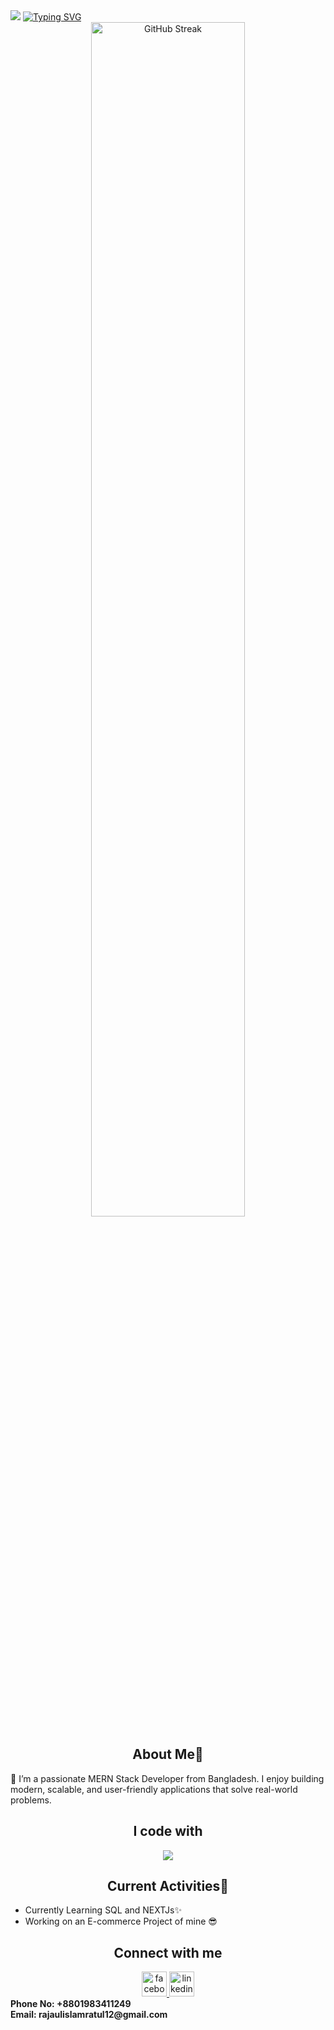 

<img src="https://capsule-render.vercel.app/api?type=waving&height=300&color=gradient&text=Rajaul%20Islam%20Ratul"/>
<a href="https://git.io/typing-svg"><img src="https://readme-typing-svg.demolab.com?font=Fira+Code&weight=700&pause=1000&color=CA4F4F&width=435&lines=Hi+There+I+am+Ratul" alt="Typing SVG" /></a>
<div align="center">
<div style="text-align: center;">
    <img width="70%" src="https://nirzak-streak-stats.vercel.app?user=ratul0407&theme=blood-dark&hide_border=true&background=0D1117" alt="GitHub Streak" />
<!--     <img style="display: inline-block; width: 45%;" src="https://github-readme-stats.vercel.app/api?username=ratul0407&theme=bear" alt="GitHub Stats" /> -->
</div>
</div>
<h2 align="center">About Me👀</h2>
<div>
  <p align="left">
 🚀 I’m a passionate MERN Stack Developer from Bangladesh. I enjoy building modern, scalable, and user-friendly applications that solve real-world problems.
  </p>
</div>



<h2 align="center">I code with</h2>

<div align="center">
    <img  src="https://skillicons.dev/icons?i=nextjs,react,redux,typescript,tailwindcss,vite,nodejs,express,mongodb,postgresql,vercel,git&perline=6" />
</div>


  <h2 align="center">Current Activities🚀</h2>
<div>
  <ul>
    <li>Currently Learning SQL and NEXTJs✨</li>
    <li>Working on an E-commerce Project of mine 😎</li>
  </ul>
</div>
<h2 align="center">Connect with me</h2>
<div align="center">
  <a href="https://www.facebook.com/Ratul0407">
  <img src="https://cdn.jsdelivr.net/gh/devicons/devicon/icons/facebook/facebook-original.svg" height="40" alt="facebook logo"  />
  </a>
  <a href="https://www.linkedin.com/in/ratul0407">
  <img src="https://skillicons.dev/icons?i=linkedin" height="40" alt="linkedin logo"  />
  </a>
</div>
<strong>Phone No: +8801983411249</strong>
<br/>
<strong>Email: rajaulislamratul12@gmail.com</strong>
  


